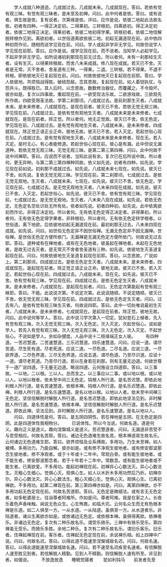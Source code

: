 <!-- { "loadSidebar": true } -->
　　学人成就八种道迹。几成就过去。几成就未来。几成就现在。答曰。若依有觉有观三昧。有觉有观三昧者。是未至及初禅。问曰。此中何者是依。答曰。或有说者。俱生故是依。复有说者。次第缘是依。评曰。应作是说。依彼二地起此法故名依。初者有四种。一得正决定初。二得果初。三转根初。四离欲初。得正决定初者。依彼二地得正决定。得果初者。依彼二地初得学果。转根初者。依彼二地信解脱转根作见到。离欲初者。以世俗道离欲依彼二地。初起无漏道现在前。此中依四种初而作论。随相而说学见现在前。问曰。学人或起非学非无学见。何故但说学人学见现在前耶。答曰。应作是说。或学见现在前。而不说者。当知学人必起学见。不起非学非无学见。如所说诸初刹那现在前无过去。所以者何。未有一刹那经生灭者。设有生灭。以得果转根故。而舍八未来成就。修八现在成就。若灭已不舍。灭者是无常。灭不舍者。舍圣道有三种。一得果。二退。三转根。若不得果。不退不转根。即依彼地灭已复起现在前。问曰。何故依彼地灭已复起现在前耶。答曰。学人依彼地。共烦恼战得胜。破结怨敌。念其恩故。复起现在前。如人着铠执仗。与怨共斗。既得胜已。其人后时。以念恩故。数数修治器仗。而覆藏之。不令毁坏。彼亦如是。复次以四事故。重起现在前。一欲受现法乐故。二欲游戏故。三欲观先所作故。四欲受用圣法故。学第二刹那顷。八成就过去。是前刹那生灭者。八成就未来。是未来修者。八成就现在。是现在前者。彼灭已不舍。若依无觉无观三昧。学见现在前。八成就过去。是依有觉有观地生灭者。八成就未来是未来修者。七成就现在。是现在前者。除正觉。所以者何。地无正觉故。彼灭已不舍。依无色定。学见现在前。八成就过去。是有觉有观地生灭者。八成就未来。是未来修者。四成就现在。除正觉正语正业正命。彼地无故。彼灭已不舍。若入灭定。若起世俗心现在前。八成就过去。是有觉有观地生灭者。八成就未来是未来修者。现在无。若入灭定。是时无心。有心者能修道。若起世俗心现在前。彼心是有漏。此中但说无漏道种。若依无觉无观三昧。无觉无观三昧。是第二第三第四禅。问曰。此中何故不说中间禅耶。答曰。应说而不说者。当知此说有余。复次已在后所说中故。所以者何。更无异种。与第二第三第四禅种同故。依义如先说。初者有四种。如先说。学见现在前如说。初刹那不成就过去。如先说。八成就未来七现在。如先说。彼灭已不舍。如先说。复依无觉无观三昧。学见现在前。第二刹那顷。七成就过去。是依无觉无观地。生灭者。八成就未来。七现在。如先说。彼灭已不舍。依无色定。学见现在前。七成就过去。是无觉无观地生灭者。八未来四现在成就。如先说。彼灭已不舍。入灭定。若起世俗心。如先说。彼灭已不舍。依有觉有观三昧。学见现在前。七成就过去。是无觉无观地。生灭者。八未来八现在成就。如先说。若依无色定。无色定名空处识处无所有处。依者如先说。初者四种初。如先说。此中依离欲初而作论。非得正决定初。所以者何。无有依无色定得正决定者。非得果初。所以者何。无有依无色定得学果者。非转根初。所以者何。无有依无色定转学根者。以世俗道。离下地欲。后依彼地初起无漏道现在前。最初刹那无过去。八未来四现在成就。如先说。问曰。如世俗无色定非不因世俗禅。无漏无色定非不因无漏禅。世俗禅。是世俗无色定方便所依门。无漏禅是无漏无色定方便所依门。何故说无过去耶。答曰。道种或有在禅地者。或有在无色地者。彼虽起在禅地者。未起在无色地者。是故无过去灭者。是无常灭不舍者舍圣道有三种。如先说。依彼地生灭圣道复起现在前。问曰。何故依彼地生灭圣道复起现在前耶。答曰。以念恩故。广说如上。第二刹那顷。四成就过去。是依无色定生灭者。八成就未来。是未来修者。四成就现在。是起现在前者。除正觉正语正业正命。彼地无故。彼灭已不舍。若入灭定。若起世俗心现在前。四成就过去。八成就未来。现在无。如先说。彼灭已不舍。依有觉有观三昧。学见现在前。四成就过去。是依无色定生灭者。八成就未来。是未来修者。八成就现在。是起现在前者。问曰。无色定次第能起有觉有观三昧耶。答曰。不能。此说说次第。不说定次第。此说说随顺。不说定随顺。彼灭已不舍。依无觉无观三昧。学见现在前。四成就过去。是依无色定生灭者。问曰。过去有八。是依有觉有观三昧生灭者。何故说四耶。答曰。此中一切处唯说最初生灭者。八成就未来。是未来修者。七成就现在。是起现在前者。除正觉。彼地无故。问曰。此中说何等学人。答曰。此中说习学次第入一切定。犹如登石上梯者。先入有觉有观三昧。次入无觉无观三昧。次入无色定。次入灭定。次起世俗心。说如是学人。若先入有觉有观三昧。次入无觉无观三昧。次入无色定。次入灭定。不起世俗心。不说如是学人。余如杂揵度。人品中说十二枝缘端正女人喻。
　　有四种道。一苦迟慧道。二苦速慧道。三乐迟慧道。四乐速慧道。问曰。应说一道。谓尽苦道。尽生死有道。尽老死道。应说二道。一尽色道。二尽名道。应说三道。一尽欲界道。二尽色界道。三尽无色界道。应说五道。谓尽色道。乃至尽识道。应说十一道。谓尽老死道。乃至尽行道。若以在身若在刹那。则有无量无边道。何故世尊于一道广说四道。于无量无边道。略说四道。云何施设立四道耶。答曰。以三事故。一以地。二以根。三以人。总而言之。以三事应以二事。或以地以根。或以地以人。以地以根者。依未至中间三无色定。钝根人所行道。是名苦迟慧。即依此地利根人所行道。是名苦速慧道。依根本禅。钝根人所行道。是名乐迟慧道。即依此禅。利根人所行道。是名乐速慧道。是名以地以根。以地以人者。依未至中间禅三无色定。坚信信解脱时解脱人所行道。是名苦迟慧道。即依此地坚法见到。非时解脱人所行道。是名苦速慧道。依根本禅。坚信信解脱时解脱人所行道。是名乐迟慧道。即依此禅。坚法见到。非时解脱人所行道。是名乐速慧道。是名以地以人。
　　问曰。四道体性是何。答曰。是五阴四阴性。若在禅地是五阴。在无色定是四阴。此是四道体性我相物分。
　　已说体性。所以今当说。何故名道。道是何义。趣向正义是道义。趣向涅槃城义是道义。苦迟慧道者。问曰。无漏道非苦受不与苦受相应。何故名苦耶。答曰。诸边无色道难生故名苦。根本禅道易生故名乐。云何诸边无色道难生耶。答曰。欲界烦恼及业系缚故。多用功。乃生未至禅。如人被缚。多用功力。乃能自解。彼亦如是。或有修不净观生彼地者。或有修安那波那念生彼地者。修不净观者。或于十年或十二年中。常观白骨。或有能生彼地者。或不能生者。修安那波那念者。若于十年若十二年中。常数息。或有能生彼地者或不能生者。已离欲爱。不多用功。能起初禅现在前。初禅异心心数法灭。异心心数法生。灭粗心生细心。觉俱心灭。观俱心生。如人以木折木多用功然后乃折。初禅亦尔。异心心数法灭。异心心数法生。粗心灭细心生。觉俱心灭。观俱心生。已离初禅欲。不多用功。起第二禅现在前。第三第四禅亦如是。问曰。离第四禅欲。亦不多用功起无色定现在前。何故名苦道耶。答曰。无色定是微细法。或有言无无色定者。如多毗婆居士。往诣尊者阿难所。作如是问。尊者阿难。我是在家之人。长夜乐着色声香味触。闻说无色众生。心生怖畏。如临大坑。云何名众生而无有色根本禅是乐道。如二人俱至一方。一从水道。一从陆道。虽俱至一方。从水道者乐。非陆道者。诸众生离欲亦如是。或依诸边无色定。或依根本禅。虽俱得离欲。依禅者乐。非诸边无色定。复次有二种乐故名乐。谓受乐猗乐。三禅中有猗乐受乐。第四禅虽无受乐。而猗乐多胜。余地二种乐。复次有二种乐故名乐。谓旧乐客乐。旧乐者。住禅起禅现在前。客乐者。住禅起无色定现在前。余说禅乐相。如上四禅中广说。问曰。何故名迟。答曰。以得此道不能速至涅槃城故名迟。问曰。何故名速。答曰。以得此道能速至涅槃城故名速。问曰。若不速至名迟疾至名速者。有信解脱人速至胜见到者。若信解脱人精勤。见到人不精勤。则信解脱人速有所至。非见到者。如偈说。
　　不放逸放逸　　睡眠觉寤者
　　犹如利钝马　　前发者先至
